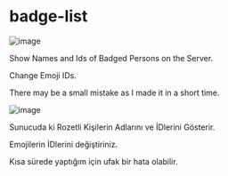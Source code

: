 # badge-list

 ![image](https://user-images.githubusercontent.com/73755282/155272840-d65c1600-0b53-4ce3-b767-40f6e99e007d.png)

Show Names and Ids of Badged Persons on the Server.

Change Emoji IDs.

There may be a small mistake as I made it in a short time.

 ![image](https://user-images.githubusercontent.com/73755282/155272985-4a5fb086-16e6-48cb-b94b-a9af0303a145.png)

Sunucuda ki Rozetli Kişilerin Adlarını ve İDlerini Gösterir.

Emojilerin İDlerini değiştiriniz.

Kısa sürede yaptığım için ufak bir hata olabilir.
